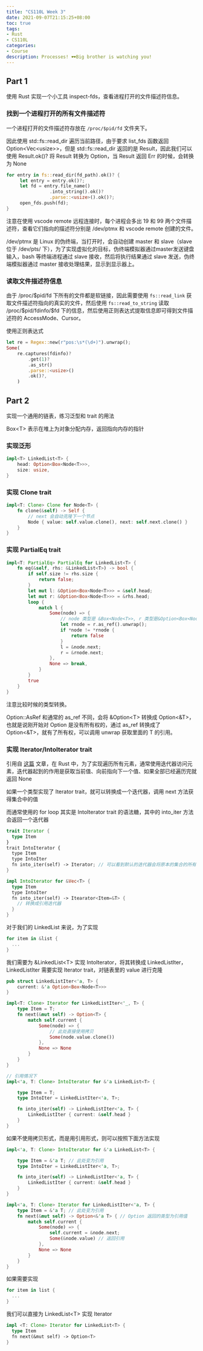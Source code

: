 ```yaml
---
title: "CS110L Week 3"
date: 2021-09-07T21:15:25+08:00
toc: true
tags:
- Rust
- CS110L
categories:
- Course
description: Processes! 🕶️Big brother is watching you!
---
```


## Part 1

使用 Rust 实现一个小工具 inspect-fds，查看进程打开的文件描述符信息。

### 找到一个进程打开的所有文件描述符

一个进程打开的文件描述符存放在 `/proc/$pid/fd` 文件夹下。

因此使用 std::fs::read_dir 遍历当前路径，由于要求 list_fds 函数返回 Option<Vec\<usize>>，但是 std::fs::read_dir 返回的是 Result，因此我们可以使用 Result.ok()? 将 Result 转换为 Option，当 Result 返回 Err 的时候，会转换为 None

```rust
for entry in fs::read_dir(fd_path).ok()? {
     let entry = entry.ok()?;
     let fd = entry.file_name()
                .into_string().ok()?
                .parse::<usize>().ok()?;
     open_fds.push(fd);
}
```

注意在使用 vscode remote 远程连接时，每个进程会多出 19 和 99 两个文件描述符，查看它们指向的描述符分别是 /dev/ptmx 和 vscode remote 创建的文件。

/dev/ptmx 是 Linux 的伪终端，当打开时，会自动创建 master 和 slave（slave 位于 /dev/pts/ 下），为了实现虚拟化的目标，伪终端模拟器通过master发送键盘输入，bash 等终端进程通过 slave 接收，然后将执行结果通过 slave 发送，伪终端模拟器通过 master 接收处理结果，显示到显示器上。

### 读取文件描述符信息

由于 /proc/\$pid/fd 下所有的文件都是软链接，因此需要使用 `fs::read_link` 获取文件描述符指向的真实的文件，然后使用 `fs::read_to_string` 读取 /proc/\$pid/fdinfo/\$fd 下的信息，然后使用正则表达式提取信息即可得到文件描述符的 AccessMode、Cursor。

使用正则表达式

```rust
let re = Regex::new(r"pos:\s*(\d+)").unwrap();
Some(
    re.captures(fdinfo)?
        .get(1)?
        .as_str()
        .parse::<usize>()
        .ok()?,
    )
```

## Part 2

实现一个通用的链表，练习泛型和 trait 的用法

Box\<T> 表示在堆上为对象分配内存，返回指向内存的指针

### 实现泛形

```rust
impl<T> LinkedList<T> {
    head: Option<Box<Node<T>>>,
    size: usize,
}
```

### 实现 Clone trait

```rust
impl<T: Clone> Clone for Node<T> {
    fn clone(&self) -> Self {
        // next 会自动克隆下一个节点
        Node { value: self.value.clone(), next: self.next.clone() }
    }
}

```

### 实现 PartialEq trait

```rust
impl<T: PartialEq> PartialEq for LinkedList<T> {
    fn eq(&self, rhs: &LinkedList<T>) -> bool {
        if self.size != rhs.size {
            return false;
        } 
        let mut l: &Option<Box<Node<T>>> = &self.head;
        let mut r: &Option<Box<Node<T>>> = &rhs.head;
        loop {
            match l {
                Some(node) => {
                    // node 类型是 &Box<Node<T>>, r 类型是&Option<Box<Node<T>>，如果直接 unwrap，得到的就是 Box<Node<T>>，不能做比较，因此我们需要使用 as_ref，转换成 Option<&Box<Node<T>>，然后再 unwrap
                    let rnode = r.as_ref().unwrap();
                    if *node != *rnode {
                        return false
                    }
                    l = &node.next;
                    r = &rnode.next;
                },
                None => break,
            }
        }
        true
    }
}
```

注意比较时候的类型转换。

Option::AsRef 和通常的 as_ref 不同，会将 &Option\<T> 转换成 Option<&T>，也就是说刚开始对 Option 是没有所有权的，通过 as_ref 转换成了 Option<&T>，就有了所有权，可以调用 unwrap 获取里面的 T 的引用。

### 实现 Iterator/IntoIterator trait

引用自 [这篇](http://xion.io/post/code/rust-for-loop.html) 文章，在 Rust 中，为了实现遍历所有元素，通常使用迭代器访问元素，迭代器起到的作用是获取当前值、向前指向下一个值、如果全部已经遍历完就返回 None

如果一个类型实现了 Iterator trait，就可以转换成一个迭代器，调用 next 方法获得集合中的值

而通常使用的 for loop 其实是 IntoIterator trait 的语法糖，其中的 into_iter 方法会返回一个迭代器

```rust
trait Iterator {
  type Item
}
trait IntoIterator {
  type Item
  type IntoIter
  fn into_iter(self) -> Iterator; // 可以看到默认的迭代器会将原本的集合的所有权消耗掉，转变成一个迭代器，因此 for loop 使用过后集合就不能再此被使用
}

impl IntoIterator for &Vec<T> {
  type Item
  type IntoIter
  fn into_iter(self) -> Itearator<Item=&T> {
    // 转换成引用迭代器
  }
}
```

对于我们的 LinkedList 来说，为了实现

```rust
for item in &list {
  ...
}
```

我们需要为 &LinkedList\<T> 实现 IntoIterator，将其转换成 LinkedListIter，LinkedListIter 需要实现 Iterator trait，对链表里的 value 进行克隆

```rust
pub struct LinkedListIter<'a, T> {
    current: &'a Option<Box<Node<T>>>
}

impl<T: Clone> Iterator for LinkedListIter<'_, T> {
    type Item = T;
    fn next(&mut self) -> Option<T> {
        match self.current {
            Some(node) => {
              	// 此处直接使用拷贝
                Some(node.value.clone())
            },
            None => None
        }
    }
}

// 引用情况下
impl<'a, T: Clone> IntoIterator for &'a LinkedList<T> {

    type Item = T;
    type IntoIter = LinkedListIter<'a, T>;

    fn into_iter(self) -> LinkedListIter<'a, T> {
        LinkedListIter { current: &self.head }
    }
}
```

如果不使用拷贝形式，而是用引用形式，则可以按照下面方法实现

```rust
impl<'a, T: Clone> IntoIterator for &'a LinkedList<T> {

    type Item = &'a T; // 此处变为引用
    type IntoIter = LinkedListIter<'a, T>;

    fn into_iter(self) -> LinkedListIter<'a, T> {
        LinkedListIter { current: &self.head }
    }
}

impl<'a, T: Clone> Iterator for LinkedListIter<'a, T> {
    type Item = &'a T; // 此处变为引用
    fn next(&mut self) -> Option<&'a T> { // Option 返回的类型为引用值
        match self.current {
            Some(node) => {
                self.current = &node.next;
                Some(&node.value) // 返回引用
            },
            None => None
        }
    }
}
```



如果需要实现

```rust
for item in list {
  ...
}
```

我们可以直接为 LinkedList\<T> 实现 Iterator

```rust
impl <T: Clone> Iterator for LinkedList<T> {
  type Item
  fn next(&mut self) -> Option<T>
}
```



